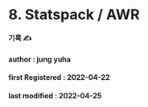 # 8. Statspack / AWR

**기록 ✍️**

#### author : jung yuha

#### **first Registered : 2022-04-22**

#### last modified : **2022-04-25**
